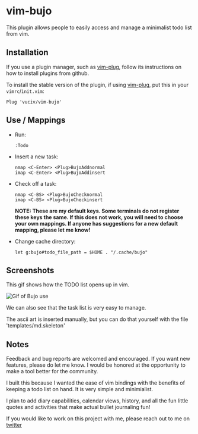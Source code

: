 # vim-bujo

This plugin allows people to easily access and manage a minimalist todo list from vim.


## Installation

If you use a plugin manager, such as [vim-plug], follow its instructions on how to install plugins from github.

To install the stable version of the plugin, if using [vim-plug], put this in your `vimrc`/`init.vim`:

```
Plug 'vuciv/vim-bujo'
```



## Use / Mappings

* Run:
  ```
  :Todo
  ```
* Insert a new task:
  ```
  nmap <C-Enter> <Plug>BujoAddnormal
  imap <C-Enter> <Plug>BujoAddinsert
  ```
* Check off a task:
  ```
  nmap <C-BS> <Plug>BujoChecknormal
  imap <C-BS> <Plug>BujoCheckinsert
  ```
  
  **NOTE: These are my default keys. Some terminals do not register these keys the same. If this does not work, you will need to choose your own mappings. If anyone has suggestions for a new default mapping, please let me know!**
  
  
* Change cache directory:
  ```
  let g:bujo#todo_file_path = $HOME . "/.cache/bujo"
  ```



## Screenshots

This gif shows how the TODO list opens up in vim.

![Gif of Bujo use](https://raw.githubusercontent.com/jfonseca8/vim-bujo/master/screenshots/bujo.gif)

We can also see that the task list is very easy to manage.

The ascii art is inserted manually, but you can do that yourself with the file 'templates/md.skeleton'


## Notes

Feedback and bug reports are welcomed and encouraged.
If you want new features, please do let me know. I
would be honored at the opportunity to make a tool
better for the community.

I built this because I wanted the ease of vim bindings
with the benefits of keeping a todo list on hand. It is
very simple and minimialist. 

I plan to add diary capabilities, calendar views, history,
and all the fun little quotes and activities that make actual
bullet journaling fun!

If you would like to work on this project with me, please
reach out to me on [twitter]


[twitter]: https://twitter.com/FonsecaJersey
[vim-plug]: https://github.com/junegunn/vim-plug
